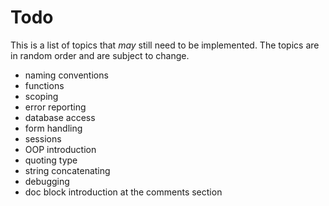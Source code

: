 Todo
====

This is a list of topics that *may* still need to be implemented. The topics are in random order and are subject to change.

- naming conventions
- functions
- scoping
- error reporting
- database access
- form handling
- sessions
- OOP introduction
- quoting type
- string concatenating
- debugging
- doc block introduction at the comments section